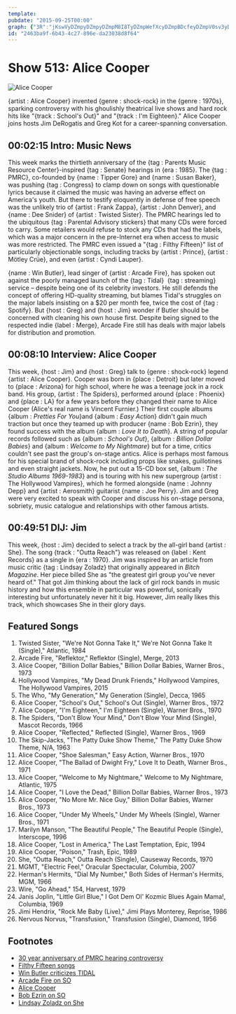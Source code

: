 ```yaml
---
template: 
pubdate: "2015-09-25T00:00"
graph: {"3R":"jKswVyDZmpyDZmpyDZmpM8I8TyDZmpWefXcyDZmpBDcfeyDZmpV0sv3yDZmpn3N9vyDZmp16RVzyDZmpnMXcXyDZmp16RVzBGc5BM8I8ThzUrmBFkpAjKswVcWHGmjKswVZzgcjjKswVNdldAhmnPiNdldAtLUuo0BeeKtLUuohmnPisHQrz7vhvgsHQrz","DM":"BKBctkNm9NkNm9Nr9rRkI2ZjCkNm9NQLB7lkNm9NTnu7wkNm9NR4h5ekNm9N8PZoRkNm9NBHTNVkNm9NkNm9No8OMIkNm9NlECOwo8OMIyPVW5S72Qwo8OMId78iuo8OMIBG87iR4h5eBGLDgr9rRkr9rRkuXUE0NohmFr9rRk7IZk4uXUE0","2B3":"45AVgLanaO"}
id: "2463ba9f-6b43-4c27-896e-da23038d8f64"
---
```






# Show 513: Alice Cooper

![Alice Cooper](https://static.soundopinions.org/images/2015/alicecooper_web.jpg)

{artist : Alice Cooper} invented {genre : shock-rock} in the {genre : 1970s}, sparking controversy with his ghoulishly theatrical live shows and hard rock hits like "{track : School's Out}" and "{track : I'm Eighteen}." Alice Cooper joins hosts Jim DeRogatis and Greg Kot for a career-spanning conversation.



## 00:02:15 Intro: Music News

This week marks the thirtieth anniversary of the {tag : Parents Music Resource Center}-inspired {tag : Senate} hearings in {era : 1985}. The {tag : PMRC}, co-founded by {name : Tipper Gore} and {name : Susan Baker}, was pushing {tag : Congress} to clamp down on songs with questionable lyrics because it claimed the music was having an adverse effect on America's youth. But there to testify eloquently in defense of free speech was the unlikely trio of {artist : Frank Zappa}, {artist : John Denver}, and {name : Dee Snider} of {artist : Twisted Sister}. The PMRC hearings led to the ubiquitous {tag : Parental Advisory stickers} that many CDs were forced to carry. Some retailers would refuse to stock any CDs that had the labels, which was a major concern in the pre-Internet era when access to music was more restricted. The PMRC even issued a "{tag : Filthy Fifteen}" list of particularly objectionable songs, including tracks by {artist : Prince}, {artist : Mötley Crüe}, and even {artist : Cyndi Lauper}.

{name : Win Butler}, lead singer of {artist : Arcade Fire}, has spoken out against the poorly managed launch of the {tag : Tidal}  {tag : streaming} service – despite being one of its celebrity investors. He still defends the concept of offering HD-quality streaming, but blames Tidal's struggles on the major labels insisting on a $20 per month fee, twice the cost of {tag : Spotify}. But {host : Greg} and {host : Jim} wonder if Butler should be concerned with cleaning his own house first. Despite being signed to the respected indie {label : Merge}, Arcade Fire still has deals with major labels for distribution and promotion.



## 00:08:10 Interview: Alice Cooper

This week, {host : Jim} and {host : Greg} talk to {genre : shock-rock} legend {artist : Alice Cooper}. Cooper was born in {place : Detroit} but later moved to {place : Arizona} for high school, where he was a teenage jock in a rock band. His group, {artist : The Spiders}, performed around {place : Phoenix} and {place : LA} for a few years before they changed their name to Alice Cooper (Alice's real name is Vincent Furnier.) Their first couple albums {album : *Pretties For You*}and {album : *Easy Action*} didn't gain much traction but once they teamed up with producer {name : Bob Ezrin}, they found success with the album {album : *Love It to Death*}. A string of popular records followed such as {album : *School's Out*}, {album : *Billion Dollar Babies*} and {album : *Welcome to My Nightmare*} but for a time, critics couldn't see past the group's on-stage antics. Alice is perhaps most famous for his special brand of shock-rock including props like snakes, guillotines and even straight jackets. Now, he put out a 15-CD box set, {album : *The Studio Albums 1969-1983*} and is touring with his new supergroup {artist : The Hollywood Vampires}, which he formed alongside {name : Johnny Depp} and {artist : Aerosmith} guitarist {name : Joe Perry}. Jim and Greg were very excited to speak with Cooper and discuss his on-stage persona, sobriety, music catalogue and relationships with other famous artists.



## 00:49:51 DIJ: Jim

This week, {host : Jim} decided to select a track by the all-girl band {artist : She}. The song {track : "Outta Reach"} was released on {label : Kent Records} as a single in {era : 1970}. Jim was inspired by an article from music critic {tag : Lindsay Zoladz} that originally appeared in *Bitch Magazine*. Her piece billed She as "the greatest girl group you've never heard of." That got Jim thinking about the lack of girl rock bands in music history and how this ensemble in particular was powerful, sonically interesting but unfortunately never hit it big. However, Jim really likes this track, which showcases She in their glory days.



## Featured Songs

1. Twisted Sister, "We're Not Gonna Take It," We're Not Gonna Take It (Single)," Atlantic, 1984
2. Arcade Fire, "Reflektor," Reflektor (Single), Merge, 2013
3. Alice Cooper, "Billion Dollar Babies," Billion Dollar Babies, Warner Bros., 1973
4. Hollywood Vampires, "My Dead Drunk Friends," Hollywood Vampires, The Hollywood Vampires, 2015
5. The Who, "My Generation," My Generation (Single), Decca, 1965
6. Alice Cooper, "School's Out," School's Out (Single), Warner Bros., 1972
7. Alice Cooper, "I'm Eighteen," I'm Eighteen (Single), Warner Bros., 1970
8. The Spiders, "Don't Blow Your Mind," Don't Blow Your Mind (Single), Mascot Records, 1966
9. Alice Cooper, "Reflected," Reflected (Single), Warner Bros., 1969
10. The Skip-Jacks, "The Patty Duke Show Theme," The Patty Duke Show Theme, N/A, 1963
11. Alice Cooper, "Shoe Salesman," Easy Action, Warner Bros., 1970
12. Alice Cooper, "The Ballad of Dwight Fry," Love It to Death, Warner Bros., 1971
13. Alice Cooper, "Welcome to My Nightmare," Welcome to My Nightmare, Atlantic, 1975
14. Alice Cooper, "I Love the Dead," Billion Dollar Babies, Warner Bros., 1973
15. Alice Cooper, "No More Mr. Nice Guy," Billion Dollar Babies, Warner Bros., 1973
16. Alice Cooper, "Under My Wheels," Under My Wheels (Single), Warner Bros., 1971
17. Marilyn Manson, "The Beautiful People," The Beautiful People (Single), Interscope, 1996
18. Alice Cooper, "Lost in America," The Last Temptation, Epic, 1994
19. Alice Cooper, "Poison," Trash, Epic, 1989
20. She, "Outta Reach," Outta Reach (Single), Causeway Records, 1970
21. MGMT, "Electric Feel," Oracular Spectacular, Columbia, 2007
22. Herman's Hermits, "Dial My Number," Both Sides of Herman's Hermits, MGM, 1966
23. Wire, "Go Ahead," 154, Harvest, 1979
24. Janis Joplin, "Little Girl Blue," I Got Dem Ol' Kozmic Blues Again Mama!, Columbia, 1969
25. Jimi Hendrix, "Rock Me Baby (Live)," Jimi Plays Monterey, Reprise, 1986
26. Nervous Norvus, "Transfusion," Transfusion (Single), Diamond, 1956



## Footnotes

- [30 year anniversary of PMRC hearing controversy](http://www.rollingstone.com/music/news/dee-snider-on-pmrc-hearing-i-was-a-public-enemy-20150918)
- [Filthy Fifteen songs](http://www.nndb.com/lists/405/000093126/)
- [Win Butler criticizes TIDAL](http://www.billboard.com/articles/business/6700762/arcade-fire-frontman-says-tidals-launch-was-poorly-managed-slams-clueless)
- [Arcade Fire on SO](/show/85/#arcadefire)
- [Alice Cooper](http://www.alicecooper.com/)
- [Bob Ezrin on SO](/show/305/#bobezrin)
- [Lindsay Zoladz on She](https://bitchmedia.org/article/and-she-was)
